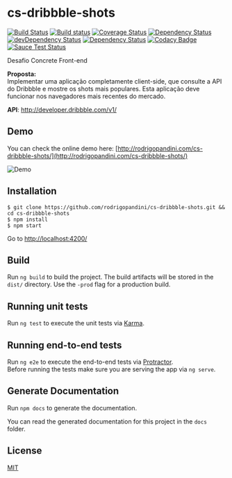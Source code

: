 # cs-dribbble-shots 

[![Build Status](https://travis-ci.org/rodrigopandini/cs-dribbble-shots.svg?branch=master)](https://travis-ci.org/rodrigopandini/cs-dribbble-shots)
[![Build status](https://ci.appveyor.com/api/projects/status/6uj9fl1wf36cmbfp?svg=true)](https://ci.appveyor.com/project/rodrigopandini/cs-dribbble-shots)
[![Coverage Status](https://coveralls.io/repos/github/rodrigopandini/cs-dribbble-shots/badge.svg?branch=master)](https://coveralls.io/github/rodrigopandini/cs-dribbble-shots?branch=master)
[![Dependency Status](https://david-dm.org/rodrigopandini/cs-dribbble-shots.svg)](https://david-dm.org/rodrigopandini/cs-dribbble-shots)
[![devDependency Status](https://david-dm.org/rodrigopandini/cs-dribbble-shots/dev-status.svg)](https://david-dm.org/rodrigopandini/cs-dribbble-shots#info=devDependencies)
[![Dependency Status](https://gemnasium.com/badges/github.com/rodrigopandini/cs-dribbble-shots.svg)](https://gemnasium.com/github.com/rodrigopandini/cs-dribbble-shots)
[![Codacy Badge](https://api.codacy.com/project/badge/Grade/060afbccf612411f8e6f2754a04d45b2)](https://www.codacy.com/app/rodrigopandini/cs-dribbble-shots?utm_source=github.com&amp;utm_medium=referral&amp;utm_content=rodrigopandini/cs-dribbble-shots&amp;utm_campaign=Badge_Grade)
[![Sauce Test Status](https://saucelabs.com/browser-matrix/rodrigopandini.svg)](https://saucelabs.com/u/rodrigopandini)

Desafio Concrete Front-end

**Proposta:**  
Implementar uma aplicação completamente client-side, que consulte a API do Dribbble e mostre os shots mais populares. Esta aplicação deve funcionar nos navegadores mais recentes do mercado.  

**API**: [http://developer.dribbble.com/v1/ ](http://developer.dribbble.com/v1/)

## Demo

You can check the online demo here: [http://rodrigopandini.com/cs-dribbble-shots/](http://rodrigopandini.com/cs-dribbble-shots/)

![Demo](./src/assets/demo.gif)

## Installation

    $ git clone https://github.com/rodrigopandini/cs-dribbble-shots.git && cd cs-dribbble-shots
    $ npm install
    $ npm start

Go to [http://localhost:4200/](http://localhost:4200/)

## Build

Run `ng build` to build the project. The build artifacts will be stored in the `dist/` directory. Use the `-prod` flag for a production build.

## Running unit tests

Run `ng test` to execute the unit tests via [Karma](https://karma-runner.github.io).

## Running end-to-end tests

Run `ng e2e` to execute the end-to-end tests via [Protractor](http://www.protractortest.org/).  
Before running the tests make sure you are serving the app via `ng serve`.

## Generate Documentation

Run `npm docs` to generate the documentation.  

You can read the generated documentation for this project in the `docs` folder.

## License

[MIT](https://github.com/rodrigopandini/cs-dribbble-shots/blob/master/LICENSE)